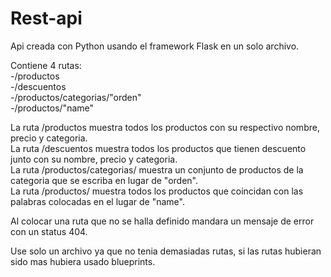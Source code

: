 # Rest-api

Api creada con Python usando el framework Flask en un solo archivo. 

Contiene 4 rutas:   
    -/productos  
    -/descuentos  
    -/productos/categorias/"orden"    
    -/productos/"name"    
    
  La ruta /productos muestra todos los productos con su respectivo nombre, precio y categoria.  
  La ruta /descuentos muestra todos los productos que tienen descuento junto con su nombre, precio y categoria.  
  La ruta /productos/categorias/<orden> muestra un conjunto de productos de la categoria que se escriba en lugar de "orden".  
  La ruta /productos/<name> muestra todos los productos que coincidan con las palabras colocadas en el lugar de "name".  
  
  Al colocar una ruta que no se halla definido mandara un mensaje de error con un status 404.
  
  Use solo un archivo ya que no tenia demasiadas rutas, si las rutas hubieran sido mas hubiera usado blueprints. 
